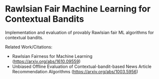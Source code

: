 # Rawlsian Fair Machine Learning for Contextual Bandits

Implementation and evaluation of provably Rawlsian fair ML algorithms for contextual bandits.

Related Work/Citations:

* Rawlsian Fairness for Machine Learning (https://arxiv.org/abs/1610.09559)
* Unbiased Offline Evaluation of Contextual-bandit-based News Article Recommendation Algorithms (https://arxiv.org/abs/1003.5956)
